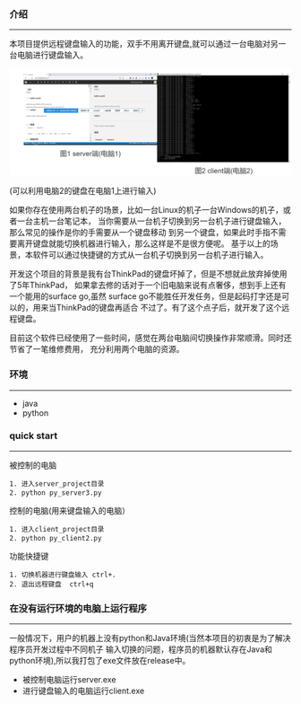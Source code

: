 ### 介绍
---
本项目提供远程键盘输入的功能，双手不用离开键盘,就可以通过一台电脑对另一台电脑进行键盘输入。

![](./images/img1.png)
<div style="align:center"> (可以利用电脑2的键盘在电脑1上进行输入)</div>

如果你存在使用两台机子的场景，比如一台Linux的机子一台Windows的机子，或者一台主机一台笔记本，
当你需要从一台机子切换到另一台机子进行键盘输入，那么常见的操作是你的手需要从一个键盘移动
到另一个键盘，如果此时手指不需要离开键盘就能切换机器进行输入，那么这样是不是很方便呢。
基于以上的场景，本软件可以通过快捷键的方式从一台机子切换到另一台机子进行输入。

开发这个项目的背景是我有台ThinkPad的键盘坏掉了，但是不想就此放弃掉使用了5年ThinkPad，
如果拿去修的话对于一个旧电脑来说有点奢侈，想到手上还有一个能用的surface go,虽然
surface go不能胜任开发任务，但是起码打字还是可以的，用来当ThinkPad的键盘再适合
不过了。有了这个点子后，就开发了这个远程键盘。

目前这个软件已经使用了一些时间，感觉在两台电脑间切换操作非常顺滑。同时还节省了一笔维修费用，
充分利用两个电脑的资源。

### 环境
---
* java
* python

### quick start
---
被控制的电脑
```
1. 进入server_project目录
2. python py_server3.py
```

控制的电脑(用来键盘输入的电脑）
```
1. 进入client_project目录
2. python py_client2.py
```

功能快捷键
```
1. 切换机器进行键盘输入 ctrl+.
2. 退出远程键盘  ctrl+q
```

### 在没有运行环境的电脑上运行程序
---
一般情况下，用户的机器上没有python和Java环境(当然本项目的初衷是为了解决程序员开发过程中不同机子
输入切换的问题，程序员的机器默认存在Java和python环境),所以我打包了exe文件放在release中。
* 被控制电脑运行server.exe
* 进行键盘输入的电脑运行client.exe
